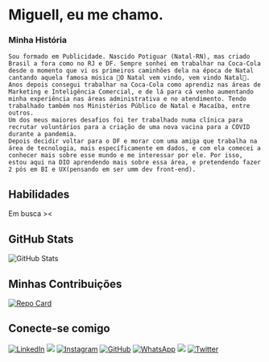 # Miguell, eu me chamo.
### Minha História
    Sou formado em Publicidade. Nascido Potiguar (Natal-RN), mas criado Brasil a fora como no RJ e DF. Sempre sonhei em trabalhar na Coca-Cola desde o momento que vi os primeiros caminhões dela na época de Natal cantando aquela famosa música 🎵O Natal vem vindo, vem vindo Natal🎵. Anos depois consegui trabalhar na Coca-Cola como aprendiz nas áreas de Marketing e Inteligência Comercial, e de lá para cá venho aumentando minha experiência nas áreas administrativa e no atendimento. Tendo trabalhado também nos Ministérios Público de Natal e Macaíba, entre outros. 
    Um dos meus maiores desafios foi ter trabalhado numa clínica para recrutar voluntários para a criação de uma nova vacina para a COVID durante a pandemia.
    Depois decidir voltar para o DF e morar com uma amiga que trabalha na área de tecnologia, mais específicamente em dados, e com ela comecei a conhecer mais sobre esse mundo e me interessar por ele. Por isso, estou aqui na DIO aprendendo mais sobre essa área, e pretendendo fazer 2 pós em BI e UX(pensando em ser umm dev front-end).
## Habilidades
Em busca ><
## GitHub Stats
![GitHub Stats](https://github-readme-stats.vercel.app/api?username=miguellcapistrano&theme=transparent&bg_color=20B2AA&border_color=DCDCDC&show_icons=true&icon_color=FFA500&title_color=FFF&text_color=FFF&hide_title=true)

## Minhas Contribuições
[![Repo Card](https://github-readme-stats.vercel.app/api/pin/?username=miguellcapistrano&repo=dio-lab-open-source&bg_color=20B2AA&&border_color=DCDCDC&show_icons=true&icon_color=FFA500&title_color=FFF&text_color=FFF)](https://github.com/miguellcapistrano/dio-lab-open-source)

## Conecte-se comigo
 [![LinkedIn](https://img.shields.io/badge/LinkedIn-FFF?style=for-the-badge&logo=linkedin&logoColor=0E76A8)](https://www.linkedin.com/in/miguell-capistrano/)
 <a href="https://www.instagram.com/miguellcapistrano" target="_blank"><img src="https://img.shields.io/badge/-Instagram-%23E4405F?style=for-the-badge&logo=instagram&logoColor=white" target="_blank"></a> 
[![Instagram](https://img.shields.io/badge/Instagram-100?style=for-the-badge&logo=instagram)](https://www.instagram.com/miguellcapistrano/)
[![GitHub](https://img.shields.io/badge/GitHbt-000?style=for-the-badge&logo=github&logoColor=white)](+https://github.com/miguellcapistrano)
[![WhatsApp](https://img.shields.io/badge/WhatsApp-25D366?style=for-the-badge&logo=whatsapp&logoColor=white)](https://wa.me/5584994818806)
<a href = "mailto:luizmiguell9322@gmail.com"><img src="https://img.shields.io/badge/Gmail-D14836?style=for-the-badge&logo=gmail&logoColor=white" target="_blank"></a>
[![Twitter](https://img.shields.io/badge/Twitter-049?style=for-the-badge&logo=twitter)](https://twitter.com/miguellcom2eli)